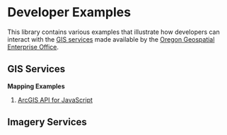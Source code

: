 # Developer Examples

This library contains various examples that illustrate how developers can interact with the [GIS services](https://navigator.state.or.us/arcgis/rest/) made available by the [Oregon Geospatial Enterprise Office](https://www.oregon.gov/GEO/Pages/index.aspx).

## GIS Services

**Mapping Examples**

1. [ArcGIS API for JavaScript](/gis_services/mapping_examples/arcgis_api_for_js)

## Imagery Services


